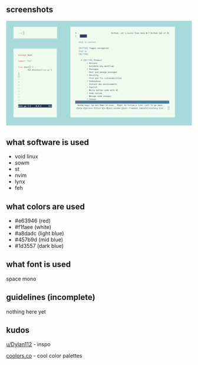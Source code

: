 ## screenshots

![screenshot](screenshot.png)

## what software is used

- void linux
- sowm
- st
- nvim
- lynx
- feh

## what colors are used

- #e63946 (red)
- #f1faee (white)
- #a8dadc (light blue)
- #457b9d (mid blue)
- #1d3557 (dark blue)

## what font is used

space mono

## guidelines (incomplete)

nothing here yet

## kudos

[u/Dylan112](https://www.reddit.com/r/unixporn/comments/hzxe3i/sowm_oo) - inspo

[coolors.co](https://coolors.co/palette/e63946-f1faee-a8dadc-457b9d-1d3557) - cool color palettes
